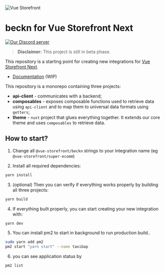 ![Vue Storefront](https://camo.githubusercontent.com/48c886ac0703e3a46bc0ec963e20f126337229fc/68747470733a2f2f643968687267346d6e767a6f772e636c6f756466726f6e742e6e65742f7777772e76756573746f726566726f6e742e696f2f32383062313964302d6c6f676f2d76735f3062793032633062793032633030303030302e6a7067)

# beckn for Vue Storefront Next 

<a href="https://discord.vuestorefront.io">![Our Discord server](https://img.shields.io/discord/770285988244750366?label=join%20discord&logo=Discord&logoColor=white)</a>

> **Disclaimer:** This project is still in beta phase.

This repository is a starting point for creating new integrations for [Vue Storefront Next](https://github.com/vuestorefront/vue-storefront/).

* [Documentation](https://docs.vuestorefront.io/v2/integrate/integration-guide.html) (WIP)


This repository is a monorepo containing three projects:

* **api-client** - communicates with a backend;
* **composables** - exposes composable functions used to retrieve data using `api-client` and to map them to universal data formats using `getters`;
* **theme** - `nuxt` project that glues everything together. It extends our core theme and uses `composables` to retrieve data.

## How to start?

1. Change all `@vue-storefront/beckn` strings to your integration name (eg `@vue-storefront/super-ecomm`)

2. Install all required dependencies:

```sh
yarn install
```

3. (optional) Then you can verify if everything works properly by building all three projects:

```sh
yarn build
```

4. If everything built properly, you can start creating your new integration with:

```sh
yarn dev
```
5. You can install pm2 to start in background to run production build..
```sh
sudo yarn add pm2
pm2 start "yarn start" --name taxibap
```
6. you can see application status by
```
pm2 list
```
